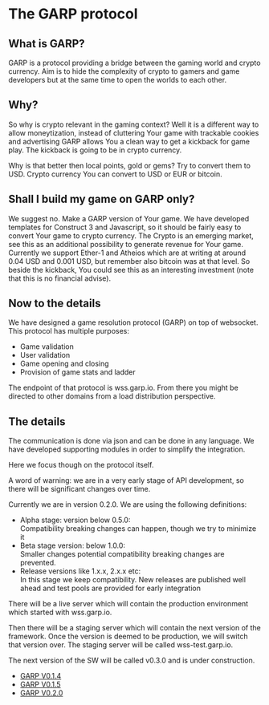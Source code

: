 # The GARP protocol
## What is GARP?
GARP is a protocol providing a bridge between the gaming world and crypto currency.
Aim is to hide the complexity of crypto to gamers and game developers but at the same time to
open the worlds to each other.

## Why?
So why is crypto relevant in the gaming context? Well it is a different way to allow moneytization,
instead of cluttering Your game with trackable cookies and advertising GARP allows You a clean way 
to get a kickback for game play. The kickback is going to be in crypto currency.

Why is that better then local points, gold or gems? Try to convert them to USD.
Crypto currency You can convert to USD or EUR or bitcoin.

## Shall I build my game on GARP only?
We suggest no. Make a GARP version of Your game. We have developed templates for Construct 3
and Javascript, so it should be fairly easy to convert Your game to crypto currency.
The Crypto is an emerging market, see this as an additional possibility to generate revenue
for Your game. Currently we support Ether-1 and Atheios which are at writing at around
0.04 USD and 0.001 USD, but remember also bitcoin was at that level. So beside the kickback,
You could see this as an interesting investment (note that this is no financial advise).

## Now to the details
We have designed a game resolution protocol (GARP) on top of websocket. This 
protocol has multiple purposes:

* Game validation
* User validation
* Game opening and closing
* Provision of game stats and ladder

The endpoint of that protocol is wss.garp.io. From there you might be directed to other domains
from a load distribution perspective.

## The details
The communication is done via json and can be done in any language. We have developed supporting 
modules in order to simplify the integration. 

Here we focus though on the protocol itself.

A word of warning: we are in a very early stage of API development, so there will 
be significant changes over time.

Currently we are in version 0.2.0. We are using the following definitions:

* Alpha stage: version below 0.5.0:  
Compatibility breaking changes can happen, though we try to minimize it
* Beta stage version: below 1.0.0:  
    Smaller changes potential compatibility breaking changes are prevented.
* Release versions like 1.x.x, 2.x.x etc:  
    In this stage we keep compatibility. New releases are published well ahead and 
    test pools are provided for early integration
    
There will be a live server which will contain the production environment which
started with wss.garp.io.

Then there will be a staging server which will contain the next version of the
framework. Once the version is deemed to be production, we will switch that version 
over. The staging server will be called wss-test.garp.io.

The next version of the SW will be called v0.3.0 and is under construction.

* [GARP V0.1.4](/en/latest/garp_v014/)    
* [GARP V0.1.5](/en/latest/garp_v015/)    
* [GARP V0.2.0](/en/latest/garp_v020/)    

